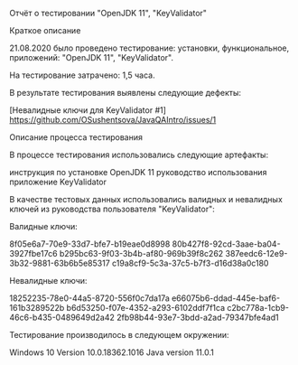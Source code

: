 Отчёт о тестировании "OpenJDK 11", "KeyValidator"

Краткое описание

21.08.2020 было проведено тестирование: установки, функциональное, приложений: "OpenJDK 11", "KeyValidator".

На тестирование затрачено: 1,5 часа.

В результате тестирования выявлены следующие дефекты:

[Невалидные ключи для KeyValidator #1] https://github.com/OSushentsova/JavaQAIntro/issues/1

Описание процесса тестирования

В процессе тестирования использовались следующие артефакты:

инструкция по установке OpenJDK 11
руководство использования
приложение KeyValidator

В качестве тестовых данных использовались валидных и невалидных ключей из руководства пользователя "KeyValidator":

Валидные ключи:

8f05e6a7-70e9-33d7-bfe7-b19eae0d8998
80b427f8-92cd-3aae-ba04-3927fbe17c6
b295bc63-9f03-3b4b-af80-969b39f8c262
387eedc6-12e9-3b32-9881-63b6b5e85317
c19a8cf9-5c3a-37c5-b7f3-d16d38a0c180

Невалидные ключи:

18252235-78e0-44a5-8720-556f0c7da17a
e66075b6-ddad-445e-baf6-161b3289522b
b6d53250-f07e-4352-a293-6102ddf7f1ca
c2bc778a-1cb9-46c6-b435-0489649d2a42
2fb98b44-93e7-3bdd-a2ad-79347bfe4ad1

Тестирование производилось в следующем окружении:

Windows 10 Version 10.0.18362.1016
Java version 11.0.1
